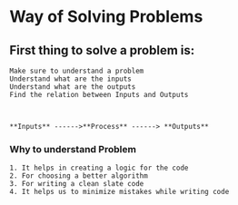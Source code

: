 #  Way of Solving Problems
## First thing to solve a problem is:
    Make sure to understand a problem 
    Understand what are the inputs
    Understand what are the outputs
    Find the relation between Inputs and Outputs
    
    
    
    **Inputs** ------>**Process** ------> **Outputs**
    
### Why to understand Problem
    1. It helps in creating a logic for the code
    2. For choosing a better algorithm
    3. For writing a clean slate code
    4. It helps us to minimize mistakes while writing code

